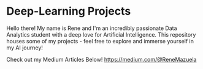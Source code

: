 # Deep-Learning Projects

Hello there! My name is Rene and I'm an incredibly passionate Data Analytics student with a deep love for Artificial Intelligence. This repository houses some of my projects - feel free to explore and immerse yourself in my AI journey!

Check out my Medium Articles Below!
https://medium.com/@ReneMazuela
